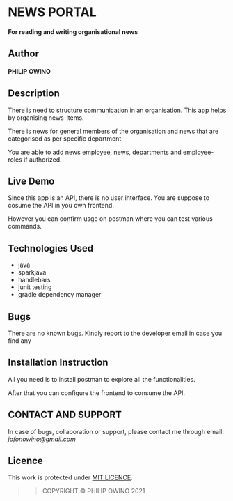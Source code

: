 # NEWS PORTAL

#### For reading and writing organisational news

## Author

#### PHILIP OWINO

## Description

There is need to structure communication in an organisation. This app helps by organising news-items.

There is news for general members of the organisation and news that are categorised as per specific department.

You are able to add news employee, news, departments and employee-roles if authorized.

## Live Demo

Since this app is an API, there is no user interface. You are suppose to cosume the API in you own frontend.

However you can confirm usge on postman where you can test various commands.




## Technologies Used
- java
- sparkjava
- handlebars
- junit testing
- gradle dependency manager

## Bugs

There are no known bugs. Kindly report to the developer email in case you find any

## Installation Instruction

All you need is to install postman to explore all the functionalities.

After that you can configure the frontend to consume the API.

## CONTACT AND SUPPORT
In case of bugs, collaboration or support, please contact me through email: *jofonowino@gmail.com*

## Licence

This work is protected under [MIT LICENCE](LICENCE).

>>COPYRIGHT &copy; PHILIP OWINO 2021


